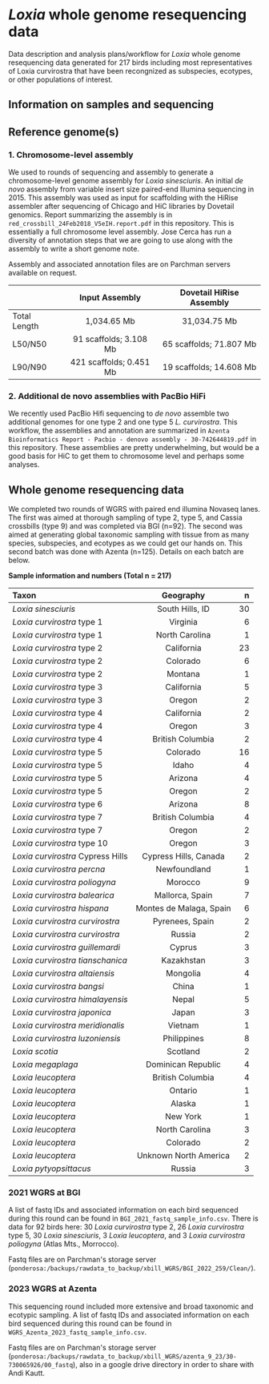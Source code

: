 # *Loxia* whole genome resequencing data
Data description and analysis plans/workflow for *Loxia* whole genome resequencing data generated for 217 birds including most representatives of Loxia curvirostra that have been recongnized as subspecies, ecotypes, or other populations of interest.

## Information on samples and sequencing


## Reference genome(s)

### 1. Chromosome-level assembly 

We used to rounds of sequencing and assembly to generate a chromosome-level genome assembly for *Loxia sinesciuris*. An initial *de novo* assembly from variable insert size paired-end Illumina sequencing in 2015. This assembly was used as input for scaffolding with the HiRise assembler after sequencing of Chicago and HiC libraries by Dovetail genomics. Report summarizing the assembly is in `red_crossbill_24Feb2018_V5eIH.report.pdf` in this repository. This is essentially a full chromosome level assembly. Jose Cerca has run a diversity of annotation steps that we are going to use along with the assembly to write a short genome note.

Assembly and associated annotation files are on Parchman servers available on request.


|   |   Input Assembly   |   Dovetail HiRise Assembly  |
| :---------------- |   :------:   | :----: |
| Total Length   |   1,034.65 Mb   | 31,034.75 Mb |
| L50/N50   |   91 scaffolds; 3.108 Mb   | 65 scaffolds; 71.807 Mb |
| L90/N90   |   421 scaffolds; 0.451 Mb   | 19 scaffolds; 14.608 Mb |

### 2. Additional de novo assemblies with PacBio HiFi 
We recently used PacBio Hifi sequencing to *de novo* assemble two additional genomes for one type 2 and one type 5 *L. curvirostra*. This workflow, the assemblies and annotation are summarized in `Azenta Bioinformatics Report - Pacbio - denovo assembly - 30-742644819.pdf` in this repository. These assemblies are pretty underwhelming, but would be a good basis for HiC to get them to chromosome level and perhaps some analyses.

## Whole genome resequencing data

We completed two rounds of WGRS with paired end illumina Novaseq lanes. The first was aimed at thorough sampling of type 2, type 5, and Cassia crossbills (type 9) and was completed via BGI (n=92). The second was aimed at generating global taxonomic sampling with tissue from as many species, subspecies, and ecotypes as we could get our hands on. This second batch was done with Azenta (n=125). Details on each batch are below.

**Sample information and numbers (Total n = 217)**

| Taxon              |   Geography   |   n   |
| :---------------- |   :------:   | ----: |
| *Loxia sinesciuris*   |   South Hills, ID   | 30 |
| *Loxia curvirostra* type 1   |   Virginia   | 6 |
| *Loxia curvirostra* type 1   |   North Carolina   | 1 |
| *Loxia curvirostra* type 2   |   California   | 23 |
| *Loxia curvirostra* type 2   |   Colorado   | 6 |
| *Loxia curvirostra* type 2   |   Montana   | 1 |
| *Loxia curvirostra* type 3   |   California   | 5 |
| *Loxia curvirostra* type 3   |   Oregon   | 2 |
| *Loxia curvirostra* type 4   |   California   | 2 |
| *Loxia curvirostra* type 4   |   Oregon   | 3 |
| *Loxia curvirostra* type 4   |   British Columbia   | 2 |
| *Loxia curvirostra* type 5   |   Colorado   | 16 |
| *Loxia curvirostra* type 5   |   Idaho   | 4 |
| *Loxia curvirostra* type 5   |   Arizona   | 4 |
| *Loxia curvirostra* type 5   |   Oregon   | 2 |
| *Loxia curvirostra* type 6   |   Arizona   | 8 |
| *Loxia curvirostra* type 7   |   British Columbia   | 4 |
| *Loxia curvirostra* type 7   |   Oregon   | 2 |
| *Loxia curvirostra* type 10   |   Oregon   | 3 |
| *Loxia curvirostra* Cypress Hills   | Cypress Hills, Canada  | 2 |
| *Loxia curvirostra percna*  |   Newfoundland   | 1 |
| *Loxia curvirostra poliogyna*  |   Morocco   | 9 |
| *Loxia curvirostra balearica*  |   Mallorca, Spain   | 7 |
| *Loxia curvirostra hispana*  |   Montes de Malaga, Spain   | 6 |
| *Loxia curvirostra curvirostra*  |   Pyrenees, Spain   | 2 |
| *Loxia curvirostra curvirostra*  |   Russia   | 2 |
| *Loxia curvirostra guillemardi*  |   Cyprus   | 3 |
| *Loxia curvirostra tianschanica*  |   Kazakhstan   | 3 |
| *Loxia curvirostra altaiensis*  |   Mongolia   | 4 |
| *Loxia curvirostra bangsi*  |   China   | 1 |
| *Loxia curvirostra himalayensis*  |   Nepal   | 5 |
| *Loxia curvirostra japonica*  |   Japan   | 3 |
| *Loxia curvirostra meridionalis*  |   Vietnam   | 1 |
| *Loxia curvirostra luzoniensis*  |   Philippines   | 8 |
| *Loxia scotia*  |   Scotland   | 2 |
|*Loxia megaplaga*    |   Dominican Republic   | 4 |
| *Loxia leucoptera*    |   British Columbia   | 4 |
| *Loxia leucoptera*    |   Ontario   | 1 |
| *Loxia leucoptera*    |  Alaska   | 1 |
| *Loxia leucoptera*    |   New York   | 1 |
| *Loxia leucoptera*    |   North Carolina   | 3 |
| *Loxia leucoptera*    |   Colorado   | 2 |
| *Loxia leucoptera*    |   Unknown North America   | 2 |
| *Loxia pytyopsittacus*    |   Russia   | 3 |


### 2021 WGRS at BGI
A list of fastq IDs and associated information on each bird sequenced during this round can be found in `BGI_2021_fastq_sample_info.csv`. There is data for 92 birds here: 30 *Loxia curvirostra* type 2, 26 *Loxia curvirostra* type 5, 30 *Loxia sinesciuris*, 3 *Loxia leucoptera*, and 3 *Loxia curvirostra poliogyna* (Atlas Mts., Morrocco).

Fastq files are on Parchman's storage server (`ponderosa:/backups/rawdata_to_backup/xbill_WGRS/BGI_2022_259/Clean/`).


### 2023 WGRS at Azenta

This sequencing round included more extensive and broad taxonomic and ecotypic sampling. A list of fastq IDs and associated information on each bird sequenced during this round can be found in `WGRS_Azenta_2023_fastq_sample_info.csv`.

Fastq files are on Parchman's storage server (`ponderosa:/backups/rawdata_to_backup/xbill_WGRS/azenta_9_23/30-730065926/00_fastq`), also in a google drive directory in order to share with Andi Kautt.
